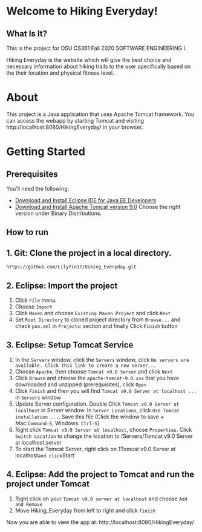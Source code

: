 # Welcome to Hiking Everyday!

## What Is It?
This is the project for OSU CS361 Fall 2020 SOFTWARE ENGINEERING I.

Hiking Everyday is the website which will give the best choice and necessary information about hiking trails to the user specifically based on the their location and physical fitness level.

# About

This project is a Java application that uses Apache Tomcat framework. You can access the webapp by starting Tomcat and visiting http://localhost:8080/HikingEveryday/ in your browser.

# Getting Started
## Prerequisites

You'll need the following:
* [Download and Install Eclipse IDE for Java EE Developers](https://www.eclipse.org/downloads/)
* [Download and Install Apache Tomcat version 9.0](http://tomcat.apache.org/download-90.cgi) Choose the right version under Binary Distributions.

## How to run
## 1. Git: Clone the project in a local directory.

```
https://github.com/LilyYin17/Hiking_Everyday.git
```

## 2. Eclipse: Import the project
1. Click `File` menu
2. Choose `Import`
3. Click `Maven` and choose `Existing Maven Project` and click `Next`
4. Set `Root Directory` to cloned project directory from `Browse...` and check `pox.xml` in `Projects`: section and finally Click `Finish` button

## 3. Eclipse: Setup Tomcat Service
1. In the `Servers` window, click the `Servers` window, click `No servers are available. Click this link to create a new server...`
2. Choose `Apache`, then choose `Tomcat v9.0 Server` and click `Next`
3. Click `Browse` and choose the `apache-tomcat-9.0.xxx` that you have downloaded and unzipped (prerequisites), click `Open`
4. Click `Finish` and then you will find `Tomcat v9.0 Server at localhost ...` in `Servers` window
5. Update Server configuration. Double Click `Tomcat v9.0 Server at localhost` in Server window. In `Server Locations`, click `Use Tomcat installation ...`. Save this file (Click the window to save + Mac:`Command-S`, Windows: `Ctrl-S`)
6. Right click `Tomcat v9.0 Server at localhost`, choose `Properties`. Click `Switch Location` to change the location to /Servers/Tomcat v9.0 Server at localhost.server
7. To start the Tomcat Server, right click on 1Tomcat v9.0 Server at localhost` and click `Start`

## 4. Eclipse: Add the project to Tomcat and run the project under Tomcat
1. Right click on your `Tomcat v9.0 server at localhost` and choose `Add and Remove`
2. Move Hiking_Everyday from left to right and click `finish`

Now you are able to view the app at: http://localhost:8080/HikingEveryday/
